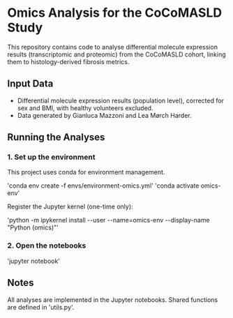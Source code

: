# Omics Analysis for the CoCoMASLD Study

This repository contains code to analyse differential molecule expression results (transcriptomic and proteomic) from the CoCoMASLD cohort, linking them to histology-derived fibrosis metrics.

## Input Data

- Differential molecule expression results (population level), corrected for sex and BMI, with healthy volunteers excluded.
- Data generated by Gianluca Mazzoni and Lea Mørch Harder.

## Running the Analyses

### 1. Set up the environment

This project uses conda for environment management.

'conda env create -f envs/environment-omics.yml'
'conda activate omics-env'

Register the Jupyter kernel (one-time only):

'python -m ipykernel install --user --name=omics-env --display-name "Python (omics)"'

### 2. Open the notebooks

'jupyter notebook'

## Notes

All analyses are implemented in the Jupyter notebooks.
Shared functions are defined in 'utils.py'.
